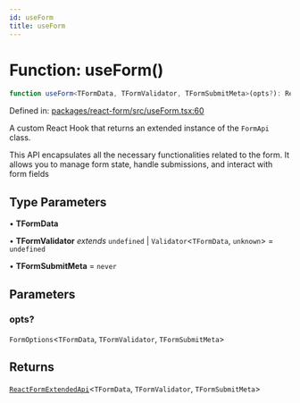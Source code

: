 ```yaml
---
id: useForm
title: useForm
---
```


# Function: useForm()

```ts
function useForm<TFormData, TFormValidator, TFormSubmitMeta>(opts?): ReactFormExtendedApi<TFormData, TFormValidator, TFormSubmitMeta>
```

Defined in: [packages/react-form/src/useForm.tsx:60](https://github.com/TanStack/form/blob/main/packages/react-form/src/useForm.tsx#L60)

A custom React Hook that returns an extended instance of the `FormApi` class.

This API encapsulates all the necessary functionalities related to the form. It allows you to manage form state, handle submissions, and interact with form fields

## Type Parameters

• **TFormData**

• **TFormValidator** *extends* `undefined` \| `Validator`\<`TFormData`, `unknown`\> = `undefined`

• **TFormSubmitMeta** = `never`

## Parameters

### opts?

`FormOptions`\<`TFormData`, `TFormValidator`, `TFormSubmitMeta`\>

## Returns

[`ReactFormExtendedApi`](../type-aliases/reactformextendedapi.md)\<`TFormData`, `TFormValidator`, `TFormSubmitMeta`\>
